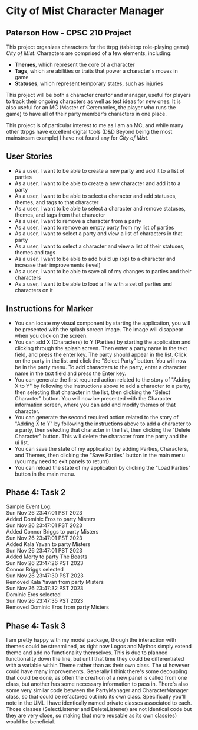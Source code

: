 # City of Mist Character Manager

## Paterson How - CPSC 210 Project

This project organizes characters for the ttrpg (tabletop role-playing game) *City of Mist*. Characters are comprised of a few elements, including:  
- **Themes**, which represent the core of a character
- **Tags**, which are abilities or traits that power a character's moves in game
- **Statuses**, which represent temporary states, such as injuries

This project will be both a character creator and manager, useful for players to track their ongoing characters as well as test ideas for new ones. It is also useful for an MC (Master of Ceremonies, the player who runs the game) to have all of their party member's characters in one place.

This project is of particular interest to me as I am an MC, and while many other ttrpgs have excellent digital tools (D&D Beyond being the most mainstream example) I have not found any for *City of Mist*.


## User Stories ##

- As a user, I want to be able to create a new party and add it to a list of parties
- As a user, I want to be able to create a new character and add it to a party
- As a user, I want to be able to select a character and add statuses, themes, and tags to that character
- As a user, I want to be able to select a character and remove statuses, themes, and tags from that character
- As a user, I want to remove a character from a party
- As a user, I want to remove an empty party from my list of parties
- As a user, I want to select a party and view a list of characters in that party
- As a user, I want to select a character and view a list of their statuses, themes and tags
- As a user, I want to be able to add build up (xp) to a character and increase their improvements (level)  
- As a user, I want to be able to save all of my changes to parties and their characters
- As a user, I want to be able to load a file with a set of parties and characters on it


## Instructions for Marker ##
- You can locate my visual component by starting the application, you will be presented with the splash screen image. The image will disappear when you click on the screen.
- You can add X (Characters) to Y (Parties) by starting the application and clicking through the splash screen. Then enter a party name in the text field, and press the enter key. The party should appear in the list. Click on the party in the list and click the "Select Party" button. You will now be in the party menu. To add characters to the party, enter a character name in the text field and press the Enter key.
- You can generate the first required action related to the story of "Adding X to Y" by following the instructions above to add a character to a party, then selecting that character in the list, then clicking the "Select Character" button. You will now be presented with the Character information screen, where you can add and modify themes of that character. 
- You can generate the second required action related to the story of "Adding X to Y" by following the instructions above to add a character to a party, then selecting that character in the list, then clicking the "Delete Character" button. This will delete the character from the party and the ui list.
- You can save the state of my application by adding Parties, Characters, and Themes, then clicking the "Save Parties" button in the main menu (you may need to exit panels to return).
- You can reload the state of my application by clicking the "Load Parties" button in the main menu.

## Phase 4: Task 2 ##
Sample Event Log:  
Sun Nov 26 23:47:01 PST 2023  
Added Dominic Eros to party Misters  
Sun Nov 26 23:47:01 PST 2023  
Added Connor Briggs to party Misters  
Sun Nov 26 23:47:01 PST 2023  
Added Kala Yavan to party Misters  
Sun Nov 26 23:47:01 PST 2023  
Added Morty to party The Beasts  
Sun Nov 26 23:47:26 PST 2023  
Connor Briggs selected  
Sun Nov 26 23:47:30 PST 2023  
Removed Kala Yavan from party Misters  
Sun Nov 26 23:47:32 PST 2023  
Dominic Eros selected  
Sun Nov 26 23:47:35 PST 2023  
Removed Dominic Eros from party Misters  

## Phase 4: Task 3 ##
I am pretty happy with my model package, though the interaction with themes could be streamlined, as right now Logos and Mythos simply extend theme and add no functionality themselves.
This is due to planned functionality down the line, but until that time they could be differentiated with a variable within Theme rather than as their own class.
The ui however could have many improvements. Generally I think there's some decoupling that could be done, as often the creation of a new panel is called from one class, but another has some necessary information to pass in.
There's also some very similar code between the PartyManager and CharacterManager class, so that could be refactored out into its own class. Specifically you'll note in the UML I have identically named private classes associated to each.
Those classes (SelectListener and DeleteListener) are not identical code but they are very close, so making that more reusable as its own class(es) would be beneficial.